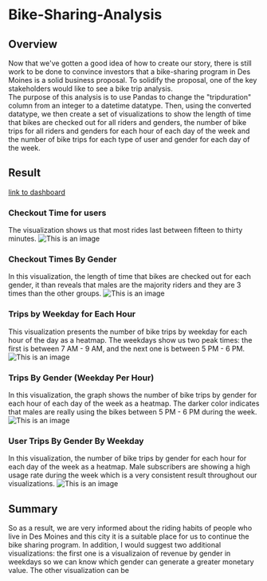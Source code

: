 # Bike-Sharing-Analysis
## Overview
Now that we've gotten a good idea of how to create our story, there is still work to be done to convince investors that a bike-sharing program in Des Moines is a solid business proposal. To solidify the proposal, one of the key stakeholders would like to see a bike trip analysis. <br /> The purpose of this analysis is to use Pandas to change the "tripduration" column from an integer to a datetime datatype. Then, using the converted datatype, we then create a set of visualizations to show the length of time that bikes are checked out for all riders and genders, the number of bike trips for all riders and genders for each hour of each day of the week and the number of bike trips for each type of user and gender for each day of the week. 
## Result
[link to dashboard](https://public.tableau.com/app/profile/xuechen.li4348)
### Checkout Time for users
The visualization shows us that most rides last between fifteen to thirty minutes.
![This is an image]()
### Checkout Times By Gender
In this visualization, the length of time that bikes are checked out for each gender, it than reveals that males are the majority riders and they are 3 times than the other groups.
![This is an image]()
### Trips by Weekday for Each Hour
This visualization presents the number of bike trips by weekday for each hour of the day as a heatmap. The weekdays show us two peak times: the first is between 7 AM - 9 AM, and the next one is between 5 PM - 6 PM.
![This is an image]()
### Trips By Gender (Weekday Per Hour)
In this visualization, the graph shows the number of bike trips by gender for each hour of each day of the week as a heatmap. The darker color indicates that males are really using the bikes between 5 PM - 6 PM during the week.
![This is an image]()
### User Trips By Gender By Weekday
In this visualization, the number of bike trips by gender for each hour for each day of the week as a heatmap. Male subscribers are showing a high usage rate during the week which is a very consistent result throughout our visualizations.
![This is an image]()

## Summary
So as a result, we are very informed about the riding habits of people who live in Des Moines and this city it is a suitable place for us to continue the bike sharing program. In addition, I would suggest two additional visualizations: the first one is a visualizaion of revenue by gender in weekdays so we can know which gender can generate a greater monetary value. The other visualization can be 
